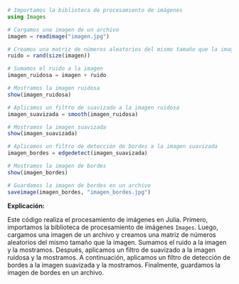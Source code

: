 ```julia
# Importamos la biblioteca de procesamiento de imágenes
using Images

# Cargamos una imagen de un archivo
imagen = readimage("imagen.jpg")

# Creamos una matriz de números aleatorios del mismo tamaño que la imagen
ruido = rand(size(imagen))

# Sumamos el ruido a la imagen
imagen_ruidosa = imagen + ruido

# Mostramos la imagen ruidosa
show(imagen_ruidosa)

# Aplicamos un filtro de suavizado a la imagen ruidosa
imagen_suavizada = smooth(imagen_ruidosa)

# Mostramos la imagen suavizada
show(imagen_suavizada)

# Aplicamos un filtro de detección de bordes a la imagen suavizada
imagen_bordes = edgedetect(imagen_suavizada)

# Mostramos la imagen de bordes
show(imagen_bordes)

# Guardamos la imagen de bordes en un archivo
saveimage(imagen_bordes, "imagen_bordes.jpg")
```

**Explicación:**

Este código realiza el procesamiento de imágenes en Julia. Primero, importamos la biblioteca de procesamiento de imágenes `Images`. Luego, cargamos una imagen de un archivo y creamos una matriz de números aleatorios del mismo tamaño que la imagen. Sumamos el ruido a la imagen y la mostramos. Después, aplicamos un filtro de suavizado a la imagen ruidosa y la mostramos. A continuación, aplicamos un filtro de detección de bordes a la imagen suavizada y la mostramos. Finalmente, guardamos la imagen de bordes en un archivo.